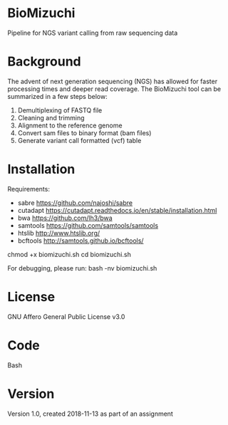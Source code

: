 # BioMizuchi
Pipeline for NGS variant calling from raw sequencing data

# Background

The advent of next generation sequencing (NGS) has allowed for faster processing times and deeper read coverage. The BioMizuchi tool can be summarized in a few steps below: 
1. Demultiplexing of FASTQ file
2. Cleaning and trimming
3. Alignment to the reference genome
4. Convert sam files to binary format (bam files)
5. Generate variant call formatted (vcf) table

# Installation

Requirements:
- sabre https://github.com/najoshi/sabre
- cutadapt https://cutadapt.readthedocs.io/en/stable/installation.html
- bwa https://github.com/lh3/bwa
- samtools https://github.com/samtools/samtools
- htslib http://www.htslib.org/
- bcftools http://samtools.github.io/bcftools/

chmod +x biomizuchi.sh
cd biomizuchi.sh

For debugging, please run: bash -nv biomizuchi.sh

# License
GNU Affero General Public License v3.0

# Code
Bash

# Version
Version 1.0, created 2018-11-13 as part of an assignment
